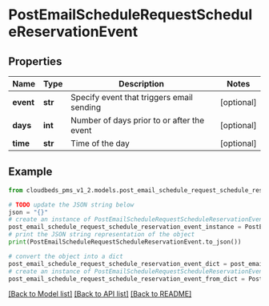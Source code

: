 # PostEmailScheduleRequestScheduleReservationEvent



## Properties

Name | Type | Description | Notes
------------ | ------------- | ------------- | -------------
**event** | **str** | Specify event that triggers email sending | [optional] 
**days** | **int** | Number of days prior to or after the event | [optional] 
**time** | **str** | Time of the day | [optional] 

## Example

```python
from cloudbeds_pms_v1_2.models.post_email_schedule_request_schedule_reservation_event import PostEmailScheduleRequestScheduleReservationEvent

# TODO update the JSON string below
json = "{}"
# create an instance of PostEmailScheduleRequestScheduleReservationEvent from a JSON string
post_email_schedule_request_schedule_reservation_event_instance = PostEmailScheduleRequestScheduleReservationEvent.from_json(json)
# print the JSON string representation of the object
print(PostEmailScheduleRequestScheduleReservationEvent.to_json())

# convert the object into a dict
post_email_schedule_request_schedule_reservation_event_dict = post_email_schedule_request_schedule_reservation_event_instance.to_dict()
# create an instance of PostEmailScheduleRequestScheduleReservationEvent from a dict
post_email_schedule_request_schedule_reservation_event_from_dict = PostEmailScheduleRequestScheduleReservationEvent.from_dict(post_email_schedule_request_schedule_reservation_event_dict)
```
[[Back to Model list]](../README.md#documentation-for-models) [[Back to API list]](../README.md#documentation-for-api-endpoints) [[Back to README]](../README.md)


